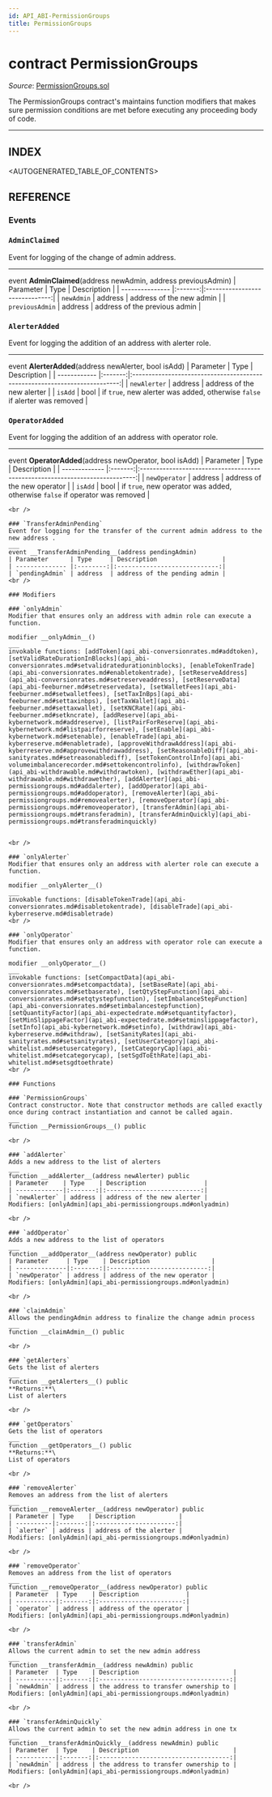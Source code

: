 ```yaml
---
id: API_ABI-PermissionGroups
title: PermissionGroups
---
```

# contract PermissionGroups

*Source*: [PermissionGroups.sol](https://github.com/KyberNetwork/smart-contracts/blob/master/contracts/PermissionGroups.sol)

The PermissionGroups contract's maintains function modifiers that makes sure permission conditions are met before executing any proceeding body of code.
___

## INDEX

<AUTOGENERATED_TABLE_OF_CONTENTS>

## REFERENCE

### Events

### `AdminClaimed`
Event for logging of the change of admin address.
___
event __AdminClaimed__(address newAdmin, address previousAdmin)
| Parameter       | Type    | Description                    |
| --------------- |:-------:|:------------------------------:|
| `newAdmin`      | address | address of the new admin       |
| `previousAdmin` | address | address of the previous admin  |
<br />

### `AlerterAdded`
Event for logging the addition of an address with alerter role.
___
event __AlerterAdded__(address newAlerter, bool isAdd)
| Parameter    | Type    | Description                                                                |
| ------------ |:-------:|:--------------------------------------------------------------------------:|
| `newAlerter` | address | address of the new alerter                                                 |
| `isAdd`      | bool    | if `true`, new alerter was added, otherwise `false` if alerter was removed |
<br />

### `OperatorAdded`
Event for logging the addition of an address with operator role.
___
event __OperatorAdded__(address newOperator, bool isAdd)
| Parameter     | Type    | Description                                                                  |
| ------------- |:-------:|:----------------------------------------------------------------------------:|
| `newOperator` | address | address of the new operator                                                  |
| `isAdd`       | bool    | if `true`, new operator was added, otherwise `false` if operator was removed |
```
<br />

### `TransferAdminPending`
Event for logging for the transfer of the current admin address to the new address .
___
event __TransferAdminPending__(address pendingAdmin)
| Parameter      | Type     | Description                  |
| -------------- |:--------:|:----------------------------:|
| `pendingAdmin` | address  | address of the pending admin |
<br />

### Modifiers

### `onlyAdmin`
Modifier that ensures only an address with admin role can execute a function.

modifier __onlyAdmin__()
___
invokable functions: [addToken](api_abi-conversionrates.md#addtoken), [setValidRateDurationInBlocks](api_abi-conversionrates.md#setvalidratedurationinblocks), [enableTokenTrade](api_abi-conversionrates.md#enabletokentrade), [setReserveAddress](api_abi-conversionrates.md#setreserveaddress), [setReserveData](api_abi-feeburner.md#setreservedata), [setWalletFees](api_abi-feeburner.md#setwalletfees), [setTaxInBps](api_abi-feeburner.md#settaxinbps), [setTaxWallet](api_abi-feeburner.md#settaxwallet), [setKNCRate](api_abi-feeburner.md#setkncrate), [addReserve](api_abi-kybernetwork.md#addreserve), [listPairForReserve](api_abi-kybernetwork.md#listpairforreserve), [setEnable](api_abi-kybernetwork.md#setenable), [enableTrade](api_abi-kyberreserve.md#enabletrade), [approveWithdrawAddress](api_abi-kyberreserve.md#approvewithdrawaddress), [setReasonableDiff](api_abi-sanityrates.md#setreasonablediff), [setTokenControlInfo](api_abi-volumeimbalancerecorder.md#settokencontrolinfo), [withdrawToken](api_abi-withdrawable.md#withdrawtoken), [withdrawEther](api_abi-withdrawable.md#withdrawether), [addAlerter](api_abi-permissiongroups.md#addalerter), [addOperator](api_abi-permissiongroups.md#addoperator), [removeAlerter](api_abi-permissiongroups.md#removealerter), [removeOperator](api_abi-permissiongroups.md#removeoperator), [transferAdmin](api_abi-permissiongroups.md#transferadmin), [transferAdminQuickly](api_abi-permissiongroups.md#transferadminquickly)


<br />

### `onlyAlerter`
Modifier that ensures only an address with alerter role can execute a function.

modifier __onlyAlerter__()
___
invokable functions: [disableTokenTrade](api_abi-conversionrates.md#disabletokentrade), [disableTrade](api_abi-kyberreserve.md#disabletrade)
<br />

### `onlyOperator`
Modifier that ensures only an address with operator role can execute a function.

modifier __onlyOperator__()
___
invokable functions: [setCompactData](api_abi-conversionrates.md#setcompactdata), [setBaseRate](api_abi-conversionrates.md#setbaserate), [setQtyStepFunction](api_abi-conversionrates.md#setqtystepfunction), [setImbalanceStepFunction](api_abi-conversionrates.md#setimbalancestepfunction), [setQuantityFactor](api_abi-expectedrate.md#setquantityfactor), [setMinSlippageFactor](api_abi-expectedrate.md#setminslippagefactor), [setInfo](api_abi-kybernetwork.md#setinfo), [withdraw](api_abi-kyberreserve.md#withdraw), [setSanityRates](api_abi-sanityrates.md#setsanityrates), [setUserCategory](api_abi-whitelist.md#setusercategory), [setCategoryCap](api_abi-whitelist.md#setcategorycap), [setSgdToEthRate](api_abi-whitelist.md#setsgdtoethrate)
<br />

### Functions

### `PermissionGroups`
Contract constructor. Note that constructor methods are called exactly once during contract instantiation and cannot be called again.
___
function __PermissionGroups__() public

<br />

### `addAlerter`
Adds a new address to the list of alerters
___
function __addAlerter__(address newAlerter) public
| Parameter    | Type    | Description                |
| -------------|:-------:|:--------------------------:|
| `newAlerter` | address | address of the new alerter |
Modifiers: [onlyAdmin](api_abi-permissiongroups.md#onlyadmin)

<br />

### `addOperator`
Adds a new address to the list of operators
___
function __addOperator__(address newOperator) public
| Parameter     | Type    | Description                 |
| --------------|:-------:|:---------------------------:|
| `newOperator` | address | address of the new operator |
Modifiers: [onlyAdmin](api_abi-permissiongroups.md#onlyadmin)

<br />

### `claimAdmin`
Allows the pendingAdmin address to finalize the change admin process
___
function __claimAdmin__() public

<br />

### `getAlerters`
Gets the list of alerters
___
function __getAlerters__() public
**Returns:**\
List of alerters

<br />

### `getOperators`
Gets the list of operators
___
function __getOperators__() public
**Returns:**\
List of operators

<br />

### `removeAlerter`
Removes an address from the list of alerters
___
function __removeAlerter__(address newOperator) public
| Parameter | Type    | Description            |
| ----------|:-------:|:----------------------:|
| `alerter` | address | address of the alerter |
Modifiers: [onlyAdmin](api_abi-permissiongroups.md#onlyadmin)

<br />

### `removeOperator`
Removes an address from the list of operators
___
function __removeOperator__(address newOperator) public
| Parameter  | Type    | Description             |
| -----------|:-------:|:-----------------------:|
| `operator` | address | address of the operator |
Modifiers: [onlyAdmin](api_abi-permissiongroups.md#onlyadmin)

<br />

### `transferAdmin`
Allows the current admin to set the new admin address
___
function __transferAdmin__(address newAdmin) public
| Parameter  | Type    | Description                          |
| -----------|:-------:|:------------------------------------:|
| `newAdmin` | address | the address to transfer ownership to |
Modifiers: [onlyAdmin](api_abi-permissiongroups.md#onlyadmin)

<br />

### `transferAdminQuickly`
Allows the current admin to set the new admin address in one tx
___
function __transferAdminQuickly__(address newAdmin) public
| Parameter  | Type    | Description                          |
| -----------|:-------:|:------------------------------------:|
| `newAdmin` | address | the address to transfer ownership to |
Modifiers: [onlyAdmin](api_abi-permissiongroups.md#onlyadmin)

<br />
